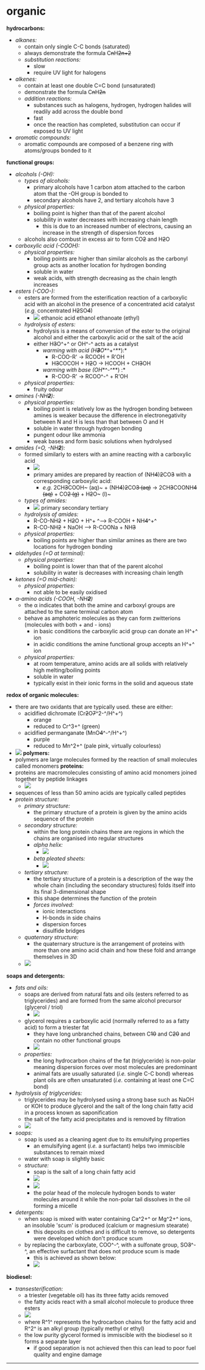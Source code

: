 # organic

**hydrocarbons:**

* _alkanes:_
  * contain only single C-C bonds (saturated)
  * always demonstrate the formula C~~n~~H~~2n+2~~
  * _substitution reactions:_
    * slow
    * require UV light for halogens
* _alkenes:_
  * contain at least one double C=C bond (unsaturated)
  * demonstrate the formula C~~n~~H~~2n~~
  * _addition reactions:_
    * substances such as halogens, hydrogen, hydrogen halides will readily add across the double bond
    * fast
    * once the reaction has completed, substitution can occur if exposed to UV light
* _aromatic compounds:_
  * aromatic compounds are composed of a benzene ring with atoms/groups bonded to it

**functional groups:**

* _alcohols (-OH):_
  * _types of alcohols:_
    * primary alcohols have 1 carbon atom attached to the carbon atom that the -OH group is bonded to
    * secondary alcohols have 2, and tertiary alcohols have 3
  * _physical properties:_
    * boiling point is higher than that of the parent alcohol
    * solubility in water decreases with increasing chain length
      * this is due to an increased number of electrons, causing an increase in the strength of dispersion forces
  * alcohols also combust in excess air to form CO~~2~~ and H~~2~~O
* _carboxylic acid (-COOH):_
  * _physical properties:_
    * boiling points are higher than similar alcohols as the carbonyl group acts as another location for hydrogen bonding
    * soluble in water
    * weak acids, with strength decreasing as the chain length increases
* _esters (-COO-):_
  * esters are formed from the esterification reaction of a carboxylic acid with an alcohol in the presence of a concentrated acid catalyst (_e.g._ concentrated H~~2~~SO~~4~~)
    * ![](../chemistry/images/image_1.d3f12366.emf) ethanoic acid ethanol ethanoate (ethyl)
  * _hydrolysis of esters:_
    * hydrolysis is a means of conversion of the ester to the original alcohol and either the carboxylic acid or the salt of the acid
    * either H~~3~~O^+^ or OH^-^ acts as a catalyst
      * _warming with acid (H_~~_**3**_~~_O_\*^+^\*\*):\*
        * R-COO-R' → RCOOH + R'OH
        * H~~3~~COCOH + H~~2~~O → HCOOH + CH~~3~~OH
      * _warming with base (OH_\*^-^\*\*) :\*
        * R-COO-R' → RCOO^-^ + R'OH
  * _physical properties:_
    * fruity odour
* _amines (-NH_~~_**2**_~~_):_
  * _physical properties:_
    * boiling point is relatively low as the hydrogen bonding between amines is weaker because the difference in electronegativity between N and H is less than that between O and H
    * soluble in water through hydrogen bonding
    * pungent odour like ammonia
    * weak bases and form basic solutions when hydrolysed
* _amides (=O, -NH_~~_**2**_~~_):_
  * formed similarly to esters with an amine reacting with a carboxylic acid
    * ![](../chemistry/images/image_2.b4ba6c80.emf)
    * primary amides are prepared by reaction of (NH~~4~~)~~2~~CO~~3~~ with a corresponding carboxylic acid:
      * _e.g._ 2CH~~3~~COOH\~ (aq)\~ + (NH~~4~~)~~2~~CO~~3 (aq)~~ → 2CH~~3~~COONH~~4 (aq)~~ + CO~~2 (g)~~ + H~~2~~O\~ (l)\~
  * _types of amides:_
    * ![](../chemistry/images/image_3.ba95e1c9.emf) primary secondary tertiary
  * _hydrolysis of amides:_
    * R-CO-NH~~2~~ + H~~2~~O + H^+ ^⟶ R-COOH + NH~~4~~^+^
    * R-CO-NH~~2~~ + NaOH ⟶ R-COONa + NH~~3~~
  * _physical properties:_
    * boiling points are higher than similar amines as there are two locations for hydrogen bonding
* _aldehydes (=O at terminal):_
  * _physical properties:_
    * boiling point is lower than that of the parent alcohol
    * solubility in water is decreases with increasing chain length
* _ketones (=O mid-chain):_
  * _physical properties:_
    * not able to be easily oxidised
* _α-amino acids (-COOH, -NH_~~_**2**_~~_)_
  * the α indicates that both the amine and carboxyl groups are attached to the same terminal carbon atom
  * behave as amphoteric molecules as they can form zwitterions (molecules with both + and - ions)
    * in basic conditions the carboxylic acid group can donate an H^+^ ion
    * in acidic conditions the amine functional group accepts an H^+^ ion
  * _physical properties:_
    * at room temperature, amino acids are all solids with relatively high melting/boiling points
    * soluble in water
    * typically exist in their ionic forms in the solid and aqueous state

**redox of organic molecules:**

* there are two oxidants that are typically used. these are either:
  * acidified dichromate (Cr~~2~~O~~7~~^2-^/H^+^)
    * orange
    * reduced to Cr^3+^ (green)
  * acidified permanganate (MnO~~4~~^-^/H^+^)
    * purple
    * reduced to Mn^2+^ (pale pink, virtually colourless)
* ![](../chemistry/images/image_4.4b9ce33f.png) **polymers:**
* polymers are large molecules formed by the reaction of small molecules called monomers **proteins:**
* proteins are macromolecules consisting of amino acid monomers joined together by peptide linkages
  * ![](../chemistry/images/image_5.fc3f5f79.emf)
* sequences of less than 50 amino acids are typically called peptides
* _protein structure:_
  * _primary structure:_
    * the primary structure of a protein is given by the amino acids sequence of the protein
  * _secondary structure:_
    * within the long protein chains there are regions in which the chains are organised into regular structures
    * _alpha helix:_
      * ![](../chemistry/images/image_6.d4df091a.png)
    * _beta pleated sheets:_
      * ![](../chemistry/images/image_7.13a1bb6c.emf)
  * _tertiary structure:_
    * the tertiary structure of a protein is a description of the way the whole chain (including the secondary structures) folds itself into its final 3-dimensional shape
    * this shape determines the function of the protein
    * _forces involved:_
      * ionic interactions
      * H-bonds in side chains
      * dispersion forces
      * disulfide bridges
  * _quaternary structure:_
    * the quaternary structure is the arrangement of proteins with more than one amino acid chain and how these fold and arrange themselves in 3D
  * ![](../chemistry/images/image_8.75575f2c.png)

**soaps and detergents:**

* _fats and oils:_
  * soaps are derived from natural fats and oils (esters referred to as triglycerides) and are formed from the same alcohol precursor (glycerol / triol)
    * ![](../chemistry/images/image_9.1e8b7298.emf)
  * glycerol requires a carboxylic acid (normally referred to as a fatty acid) to form a triester fat
    * they have long unbranched chains, between C~~10~~ and C~~20~~ and contain no other functional groups
    * ![](../chemistry/images/image_10.5610b8e0.emf)
  * _properties:_
    * the long hydrocarbon chains of the fat (triglyceride) is non-polar meaning dispersion forces over most molecules are predominant
    * animal fats are usually saturated (_i.e._ single C-C bond) whereas plant oils are often unsaturated (_i.e._ containing at least one C=C bond)
* _hydrolysis of triglycerides:_
  * triglycerides may be hydrolysed using a strong base such as NaOH or KOH to produce glycerol and the salt of the long chain fatty acid in a process known as saponification
  * the salt of the fatty acid precipitates and is removed by filtration
  * ![](../chemistry/images/image_11.f8bf4e33.emf)
* _soaps:_
  * soap is used as a cleaning agent due to its emulsifying properties
    * an emulsifying agent (_i.e._ a surfactant) helps two immiscible substances to remain mixed
  * water with soap is slightly basic
  * _structure:_
    * soap is the salt of a long chain fatty acid
    * ![](../chemistry/images/image_12.5cc53dfd.emf)
    * ![](../chemistry/images/image_13.ff2aa120.emf)
    * the polar head of the molecule hydrogen bonds to water molecules around it while the non-polar tail dissolves in the oil forming a micelle
* _detergents:_
  * when soap is mixed with water containing Ca^2+^ or Mg^2+^ ions, an insoluble 'scum' is produced (calcium or magnesium stearate)
    * this deposits on clothes and is difficult to remove, so detergents were developed which don't produce scum
  * by replacing the carboxylate, COO^-^, with a sulfonate group, SO~~3~~^-^, an effective surfactant that does not produce scum is made
    * this is achieved as shown below:
    * ![](../chemistry/images/image_14.974604b2.emf)

**biodiesel:**

* _transesterification:_
  * a triester (vegetable oil) has its three fatty acids removed
  * the fatty acids react with a small alcohol molecule to produce three esters
  * ![](../chemistry/images/image_15.b33aa6a1.emf)
  * where R^1^ represents the hydrocarbon chains for the fatty acid and R^2^ is an alkyl group (typically methyl or ethyl)
  * the low purity glycerol formed is immiscible with the biodiesel so it forms a separate layer
    * if good separation is not achieved then this can lead to poor fuel quality and engine damage

***
